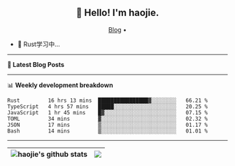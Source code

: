 <h2 align="center">👋 Hello! I'm haojie.</h2>
<p align="center">
  <a href="https://aoyouer.com">Blog</a> •
</p>


- 🔭 Rust学习中...


-------

**📝 Latest Blog Posts**


-------

📊 **Weekly development breakdown**
<!--START_SECTION:waka-->

```text
Rust         16 hrs 13 mins  ████████████████▓░░░░░░░░   66.21 %
TypeScript   4 hrs 57 mins   █████░░░░░░░░░░░░░░░░░░░░   20.25 %
JavaScript   1 hr 45 mins    █▓░░░░░░░░░░░░░░░░░░░░░░░   07.15 %
TOML         34 mins         ▓░░░░░░░░░░░░░░░░░░░░░░░░   02.32 %
JSON         17 mins         ▒░░░░░░░░░░░░░░░░░░░░░░░░   01.17 %
Bash         14 mins         ▒░░░░░░░░░░░░░░░░░░░░░░░░   01.01 %
```

<!--END_SECTION:waka-->

-------



| <img align="center" src="https://github-readme-stats.vercel.app/api?username=haojie06&show_icons=true&theme=graywhite&show_icons=true&count_private=true&include_all_commits=true&hide_border=true" alt="haojie's github stats" /> | <img align="center" src="https://github-readme-stats.vercel.app/api/top-langs/?username=haojie06&layout=compact&theme=graywhite&hide_border=true&hide=css,html" /> |
| ------------- | ------------- |


